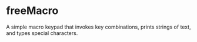 # freeMacro
A simple macro keypad that invokes key combinations, prints strings of text, and types special characters.
